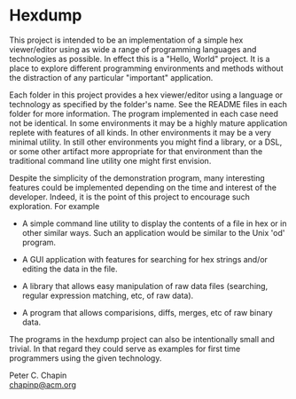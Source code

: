 
Hexdump
=======

This project is intended to be an implementation of a simple hex viewer/editor using as wide a
range of programming languages and technologies as possible. In effect this is a "Hello, World"
project. It is a place to explore different programming environments and methods without the
distraction of any particular "important" application.

Each folder in this project provides a hex viewer/editor using a language or technology as
specified by the folder's name. See the README files in each folder for more information. The
program implemented in each case need not be identical. In some environments it may be a highly
mature application replete with features of all kinds. In other environments it may be a very
minimal utility. In still other environments you might find a library, or a DSL, or some other
artifact more appropriate for that environment than the traditional command line utility one
might first envision.

Despite the simplicity of the demonstration program, many interesting features could be
implemented depending on the time and interest of the developer. Indeed, it is the point of this
project to encourage such exploration. For example

+ A simple command line utility to display the contents of a file in hex or in other similar
  ways. Such an application would be similar to the Unix 'od' program.

+ A GUI application with features for searching for hex strings and/or editing the data in the
  file.

+ A library that allows easy manipulation of raw data files (searching, regular expression
  matching, etc, of raw data).

+ A program that allows comparisions, diffs, merges, etc of raw binary data.

The programs in the hexdump project can also be intentionally small and trivial. In that regard
they could serve as examples for first time programmers using the given technology.

Peter C. Chapin  
chapinp@acm.org  
